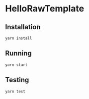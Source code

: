 # HelloRawTemplate

## Installation

```
yarn install
```

## Running

```
yarn start
```

## Testing

```
yarn test
```
